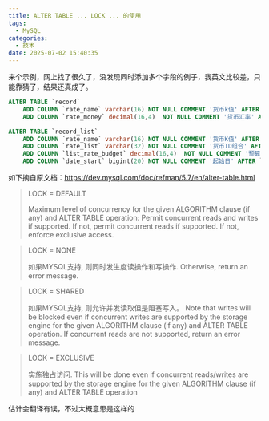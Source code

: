 ```yaml
---
title: ALTER TABLE ... LOCK ... 的使用
tags:
  - MySQL
categories:
  - 技术
date: 2025-07-02 15:40:35
---
```


来个示例，网上找了很久了，没发现同时添加多个字段的例子，我英文比较差，只能靠猜了，结果还真成了。

```sql
ALTER TABLE `record` 
	ADD COLUMN `rate_name` varchar(16) NOT NULL COMMENT '货币k值' AFTER `money`,
	ADD COLUMN `rate_money` decimal(16,4)  NOT NULL COMMENT '货币汇率' AFTER `rate_name`,LOCK=SHARED;
```

```sql
ALTER TABLE `record_list` 
	ADD COLUMN `rate_name` varchar(16) NOT NULL COMMENT '货币K值' AFTER `mtime`,
	ADD COLUMN `rate_list` varchar(32) NOT NULL COMMENT '货币ID组合' AFTER `rate_name`,
	ADD COLUMN `list_rate_budget` decimal(16,4)  NOT NULL COMMENT '预算汇率金额' AFTER `rate_list`,
	ADD COLUMN `date_start` bigint(20) NOT NULL COMMENT '起始日' AFTER `list_rate_budget`,LOCK=SHARED;
```

如下摘自原文档：https://dev.mysql.com/doc/refman/5.7/en/alter-table.html

> LOCK = DEFAULT
>
> Maximum level of concurrency for the given ALGORITHM clause (if any) and ALTER TABLE operation: Permit concurrent reads and writes if supported. If not, permit concurrent reads if supported. If not, enforce exclusive access.

> LOCK = NONE
>
> 如果MYSQL支持, 则同时发生度读操作和写操作. Otherwise, return an error message.

> LOCK = SHARED
>
> 如果MYSQL支持, 则允许并发读取但是阻塞写入。 Note that writes will be blocked even if concurrent writes are supported by the storage engine for the given ALGORITHM clause (if any) and ALTER TABLE operation. If concurrent reads are not supported, return an error message.

> LOCK = EXCLUSIVE
>
> 实施独占访问. This will be done even if concurrent reads/writes are supported by the storage engine for the given ALGORITHM clause (if any) and ALTER TABLE operation

估计会翻译有误，不过大概意思是这样的


